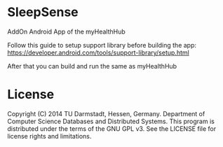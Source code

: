 SleepSense
===========================

AddOn Android App of the myHealthHub

Follow this guide to setup support library before building the app:
https://developer.android.com/tools/support-library/setup.html

After that you can build and run the same as myHealthHub


License
==============

Copyright (C) 2014 TU Darmstadt, Hessen, Germany. 
Department of Computer Science Databases and Distributed Systems.
This program is distributed under the terms of the GNU GPL v3. 
See the LICENSE file for license rights and limitations.

